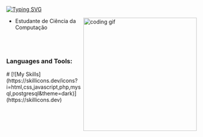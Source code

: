 [![Typing SVG](https://readme-typing-svg.demolab.com?weight=500&size=30&letterSpacing=5px&duration=1000&pause=1000&color=E66CDA&center=true&vCenter=true&width=600&height=60&lines=Eduardo+Santos;Computer+Science+Student)](https://git.io/typing-svg)

<img align="right" src="https://media.tenor.com/YZPnGuPeZv8AAAAd/coding.gif" width=300px alt="coding gif">

- Estudante de Ciência da Computação

<br/><br/>

<h3 align="left">Languages and Tools:</h3>
#  
[![My Skills](https://skillicons.dev/icons?i=html,css,javascript,php,mysql,postgresql&theme=dark)](https://skillicons.dev)
